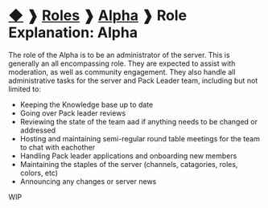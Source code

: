 # [◆](/) ❱ [Roles](/Roles) ❱ [Alpha](/Roles/Alpha) ❱ Role Explanation: Alpha

The role of the Alpha is to be an administrator of the server. This is generally an all encompassing role. They are expected to assist with moderation, as well as community engagement. They also handle all administrative tasks for the server and Pack Leader team, including but not limited to:

- Keeping the Knowledge base up to date
- Going over Pack leader reviews
- Reviewing the state of the team aad if anything needs to be changed or addressed
- Hosting and maintaining semi-regular round table meetings for the team to chat with eachother
- Handling Pack leader applications and onboarding new members
- Maintaining the staples of the server (channels, catagories, roles, colors, etc)
- Announcing any changes or server news

WIP
